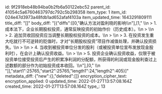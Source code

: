 id: 9f2918eb48b94ba0b2fb6a50122ebc52
parent_id: 41054c5a6760463797dc792c5b298358
item_type: 1
item_id: 024e47d3973a48fdb1ad652afaf4103a
item_updated_time: 1643291809111
title_diff: "[]"
body_diff: "[{\"diffs\":[[0,\"确认方法对盈利晓的影响\\\n\"],[1,\"             \\\n             > 1. 成本法下，企业长期股权投资，通常反映投资的初始作价（历史成本）。\\\n             > \\\n             > 2. 追加货收回投资应当调整长期股权投资的成本。\\\n             > \\\n             > 3. 在投资发生重大吃就行不可逆转的贬值时，才对“长期股权投资”项目作减值处理，并确认投资损失。\\\n             > \\\n             > 4. 当收到被投资单位分发的股利（或被投资单位宣布发放现金股利时），在会计上确认投资收益。\\\n             > \\\n             > 5. 投资企业确认投资收益，仅限于被投资单位接受投资后产生的积累净利润的分配额，所获得的利润或现金股利查过上述数额的部分作为初始投资成本收回。\\\n\"],[0,\"          \\\n \"]],\"start1\":25765,\"start2\":25765,\"length1\":24,\"length2\":405}]"
metadata_diff: {"new":{},"deleted":[]}
encryption_cipher_text: 
encryption_applied: 0
updated_time: 2022-01-27T13:57:08.164Z
created_time: 2022-01-27T13:57:08.164Z
type_: 13